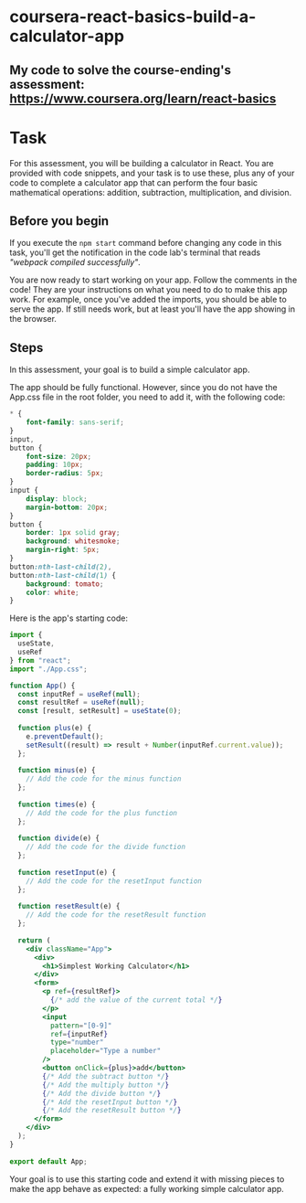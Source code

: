 # coursera-react-basics-build-a-calculator-app
 My code to solve the course-ending's assessment:
 https://www.coursera.org/learn/react-basics
----------------------------------------------------------
# Task

For this assessment, you will be building a calculator in React. You are provided with code snippets, and your task is to use these, plus any of your code to complete a calculator app that can perform the four basic mathematical operations: addition, subtraction, multiplication, and division.

## Before you begin

If you execute the `npm start` command before changing any code in this task, you'll get the notification in the code lab's terminal that reads *"webpack compiled successfully"*.

You are now ready to start working on your app. Follow the comments in the code! They are your instructions on what you need to do to make this app work. For example, once you've added the imports, you should be able to serve the app. If still needs work, but at least you'll have the app showing in the browser.

## Steps

In this assessment, your goal is to build a simple calculator app.

The app should be fully functional. However, since you do not have the App.css file in the root folder, you need to add it, with the following code:
```css
* {
    font-family: sans-serif;
}
input,
button {
    font-size: 20px;
    padding: 10px;
    border-radius: 5px;
}
input {
    display: block;
    margin-bottom: 20px;
}
button {
    border: 1px solid gray;
    background: whitesmoke;
    margin-right: 5px;
}
button:nth-last-child(2),
button:nth-last-child(1) {
    background: tomato;
    color: white;
}
```

Here is the app's starting code:
```jsx
import {
  useState,
  useRef
} from "react"; 
import "./App.css";

function App() { 
  const inputRef = useRef(null); 
  const resultRef = useRef(null); 
  const [result, setResult] = useState(0); 
 
  function plus(e) { 
    e.preventDefault(); 
    setResult((result) => result + Number(inputRef.current.value)); 
  }; 
 
  function minus(e) { 
  	// Add the code for the minus function 
  };
 
  function times(e) { 
    // Add the code for the plus function 
  }; 
 
  function divide(e) { 
    // Add the code for the divide function 
  };
 
  function resetInput(e) { 
    // Add the code for the resetInput function 
  }; 
 
  function resetResult(e) { 
  	// Add the code for the resetResult function 
  }; 
 
  return ( 
    <div className="App"> 
      <div> 
        <h1>Simplest Working Calculator</h1> 
      </div> 
      <form> 
        <p ref={resultRef}> 
          {/* add the value of the current total */} 
        </p> 
        <input
          pattern="[0-9]" 
          ref={inputRef} 
          type="number" 
          placeholder="Type a number" 
        /> 
        <button onClick={plus}>add</button> 
        {/* Add the subtract button */} 
        {/* Add the multiply button */} 
        {/* Add the divide button */} 
        {/* Add the resetInput button */} 
        {/* Add the resetResult button */} 
      </form> 
    </div> 
  ); 
} 
 
export default App;
```

Your goal is to use this starting code and extend it with missing pieces to make the app behave as expected: a fully working simple calculator app.
